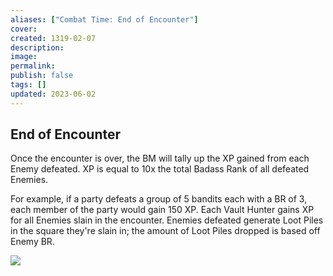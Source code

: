 ```yaml
---
aliases: ["Combat Time: End of Encounter"]
cover: 
created: 1319-02-07
description: 
image: 
permalink: 
publish: false
tags: []
updated: 2023-06-02
---
```


## End of Encounter

Once the encounter is over, the BM will tally up the XP gained from each Enemy defeated. XP is equal to 10x the total Badass Rank of all defeated Enemies. 

For example, if a party defeats a group of 5 bandits each with a BR of 3, each member of the party would gain 150 XP. Each Vault Hunter gains XP for all Enemies slain in the encounter. Enemies defeated generate Loot Piles in the square they're slain in; the amount of Loot Piles dropped is based off Enemy BR.

![](Github/Bunkers%20and%20Badasses/Sourcebook/Running%20the%20Game/Crafting%20A%20Campaign/Combat%20Time%20To%20Tangle/Badass%20Loot%20Piles.md#^BnB-Badass-Loot-Piles)
